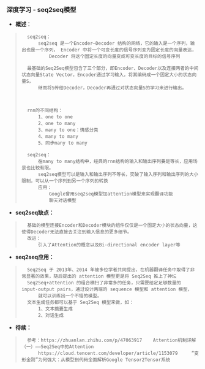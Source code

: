 ### 深度学习 - seq2seq模型
- **概述**：
>       seq2seq：
>           seq2seq 是一个Encoder–Decoder 结构的网络，它的输入是一个序列，输出也是一个序列， Encoder 中将一个可变长度的信号序列变为固定长度的向量表达，
>               Decoder 将这个固定长度的向量变成可变长度的目标的信号序列
>
>       最基础的Seq2Seq模型包含了三个部分，即Encoder、Decoder以及连接两者的中间状态向量State Vector，Encoder通过学习输入，将其编码成一个固定大小的状态向量S，
>           继而将S传给Decoder，Decoder再通过对状态向量S的学习来进行输出。
>
>
>
>       rnn的不同结构：
>           1、one to one
>           2、one to many
>           3、many to one：情感分类
>           4、many to many
>           5、同步many to many
>
>       seq2seq：
>           在many to many结构中，经典的rnn结构的输入和输出序列要是等长，应用场景也比较有限。
>           seq2seq模型可以是输入和输出序列不等长，突破了输入序列和输出序列的大小限制，可以从一个序列到另一个序列的转换
>           应用：
>               Google曾用seq2seq模型加attention模型来实现翻译功能
>               聊天对话模型
>

- **seq2seq缺点：**
>       基础的模型连接Encoder和Decoder模块的组件仅仅是一个固定大小的状态向量，这使得Decoder无法直接去关注到输入信息的更多细节。
>       改进：
>           引入了Attention的概念以及Bi-directional encoder layer等
>

- **seq2seq应用：**
>       Seq2Seq 于 2013年、2014 年被多位学者共同提出，在机器翻译任务中取得了非常显著的效果，随后提出的 attention 模型更是将 Seq2Seq 推上了神坛
>       Seq2Seq+attention 的组合横扫了非常多的任务，只需要给定足够数量的 input-output pairs，通过设计两端的 sequence 模型和 attention 模型，
>           就可以训练出一个不错的模型。
>       文本生成任务都可以基于 Seq2Seq 模型来做，如：
>           1、文本摘要生成
>           2、对话生成
>
>
>
>
>
>
>
>
>
>
>
>

- **待续：**
>       参考：https://zhuanlan.zhihu.com/p/47063917    Attention机制详解（一）——Seq2Seq中的Attention
>           https://cloud.tencent.com/developer/article/1153079     “变形金刚”为何强大：从模型到代码全面解析Google Tensor2Tensor系统
>
>
>
>
>
>
>
>
>
>
>
>
>
>
>
>
>
>
>
>
>
>
>

